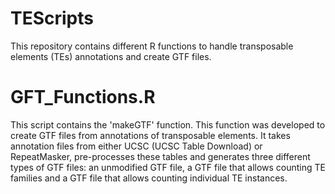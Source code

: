 # TEScripts

This repository contains different R functions to handle transposable elements (TEs) annotations and create GTF files.

# GFT_Functions.R

This script contains the 'makeGTF' function. This function was developed to create GTF files from annotations of transposable elements.
It takes annotation files from either UCSC (UCSC Table Download) or RepeatMasker, pre-processes these tables and generates three different types of GTF files: an unmodified GTF file, a GTF file that allows counting TE families and a GTF file that allows counting individual TE instances.
